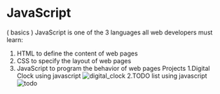 # JavaScript
( basics )
JavaScript is one of the 3 languages all web developers must learn:
   1. HTML to define the content of web pages
   2. CSS to specify the layout of web pages
   3. JavaScript to program the behavior of web pages
Projects
1.Digital Clock using javascript
![digital_clock](https://user-images.githubusercontent.com/79081616/159945725-670bf0b8-8298-409e-89ca-d38eb70ee7b2.png)
2.TODO list using javascript
![todo](https://user-images.githubusercontent.com/79081616/159945816-c98919fb-4dfa-4f4c-b8f9-37569015125b.png)
